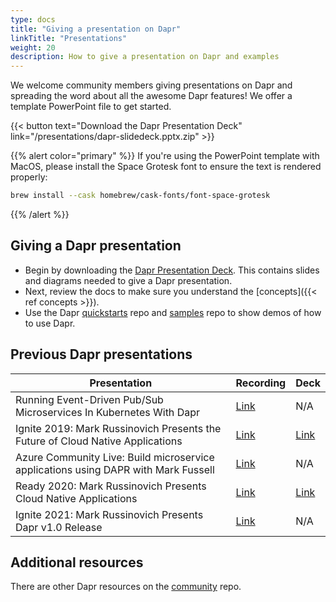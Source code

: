 ```yaml
---
type: docs
title: "Giving a presentation on Dapr"
linkTitle: "Presentations"
weight: 20
description: How to give a presentation on Dapr and examples
---
```


We welcome community members giving presentations on Dapr and spreading the word about all the awesome Dapr features! We offer a template PowerPoint file to get started.

{{< button text="Download the Dapr Presentation Deck" link="/presentations/dapr-slidedeck.pptx.zip" >}}

{{% alert color="primary" %}}
If you're using the PowerPoint template with MacOS, please install the Space Grotesk font to ensure the text is rendered properly:
```sh
brew install --cask homebrew/cask-fonts/font-space-grotesk
```
{{% /alert %}}

## Giving a Dapr presentation

- Begin by downloading the [Dapr Presentation Deck](/presentations/dapr-slidedeck.pptx.zip). This contains slides and diagrams needed to give a Dapr presentation.
- Next, review the docs to make sure you understand the [concepts]({{< ref concepts >}}).
- Use the Dapr [quickstarts](https://github.com/dapr/quickstarts) repo and [samples](https://github.com/dapr/samples) repo to show demos of how to use Dapr.

## Previous Dapr presentations

| Presentation | Recording | Deck |
|--------------|-----------|------|
| Running Event-Driven Pub/Sub Microservices In Kubernetes With Dapr | [Link](https://youtu.be/-4sHUvfk2Eg) | N/A
| Ignite 2019: Mark Russinovich Presents the Future of Cloud Native Applications | [Link](https://www.youtube.com/watch?v=LAUDVk8PaCY) | [Link](/presentations/2019IgniteCloudNativeApps.pdf)
| Azure Community Live: Build microservice applications using DAPR with Mark Fussell | [Link](https://www.youtube.com/watch?v=CgqI7nen-Ng) | N/A
| Ready 2020: Mark Russinovich Presents Cloud Native Applications | [Link](https://youtu.be/eJCu6a-x9uo?t=1614) | [Link](/presentations/2020ReadyCloudNativeApps.pdf)
| Ignite 2021: Mark Russinovich Presents Dapr v1.0 Release | [Link](https://youtu.be/69PrhWQorEM?t=3789) | N/A

## Additional resources

There are other Dapr resources on the [community](https://github.com/dapr/community) repo.